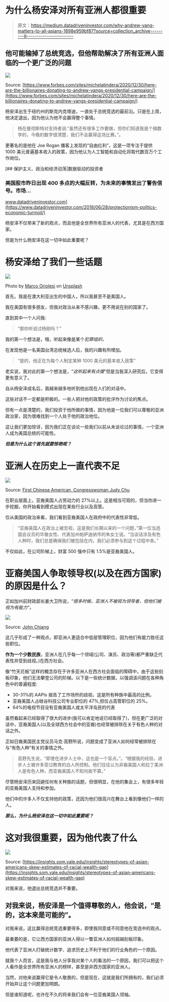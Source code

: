 # 为什么杨安泽对所有亚洲人都很重要

> 原文：<https://medium.datadriveninvestor.com/why-andrew-yang-matters-to-all-asians-1898e959bf87?source=collection_archive---------9----------------------->

## 他可能输掉了总统竞选，但他帮助解决了所有亚洲人面临的一个更广泛的问题

![](img/d05fe5ac53db48a6d2644c344a2f603e.png)

Source: [https://www.forbes.com/sites/michelatindera/2020/12/30/here-are-the-billionaires-donating-to-andrew-yangs-presidential-campaign/](https://www.forbes.com/sites/michelatindera/2020/12/30/here-are-the-billionaires-donating-to-andrew-yangs-presidential-campaign/)

杨安泽出生于纽约州的斯克内克塔迪，一直处于总统竞选的最前沿。只是在上周，他决定退出，因为他认为他不会赢得整个事情。

> 杨在曼彻斯特对支持者说:“虽然还有很多工作要做，但你们知道我是个搞数学的，今晚的数字很清楚，我们不会赢得这场比赛。”。

更著名的是他在 Joe Rogan 播客上发现的“自由红利”，这是一项专注于提供 1000 美元普遍基本收入的政策，因为他认为人工智能和自动化将取代数百万个工作岗位。

[](https://www.datadriveninvestor.com/2018/06/28/protectionism-politics-economic-turmoil/) [## 保护主义、政治和经济动荡|数据驱动的投资者

### 美国股市昨日出现 400 多点的大幅反转，为未来的事情发出了警告信号。市场…

www.datadriveninvestor.com](https://www.datadriveninvestor.com/2018/06/28/protectionism-politics-economic-turmoil/) 

杨安泽不仅带来了新的观点，而且他是全世界所有亚洲人的代表，尤其是在西方国家。

但是为什么杨安泽在这一切中如此重要呢？

# 杨安泽给了我们一些话题

![](img/2e70b9baaefb917a692d85ef5e8621aa.png)

Photo by [Marco Oriolesi](https://unsplash.com/@marcooriolesi?utm_source=medium&utm_medium=referral) on [Unsplash](https://unsplash.com?utm_source=medium&utm_medium=referral)

首先，我是在澳大利亚出生的中国人，所以我甚至不是美国人。

我在美国有很多朋友，但我对政治从来不感兴趣，更不用说在别的国家了。

直到其中一个人问我:

> “那你听说过杨刚吗？”

我的第一个想法是，哦，听起来像是某个*犯罪组织。*

在发现他是一名美国台湾总统候选人后，我的兴趣有所增加。

> “是的，他正在为每个人制定某种 1000 美元的基本收入政策”

老实说，我对此的第一个想法是，“*这听起来有点傻*”但是当我深入研究后，它变得更有意义了。

自从杨安泽成名后，我越来越多地听到他出现在人们的对话中。

这些对话不一定都是积极的。一些人把对他的政策的批评作为讨论的焦点。

但有一点是清楚的，我们投资于他所做的事情，因为他是一位我们可以尊敬的亚洲政治家，因为很难找到一个人处于他的政治地位。

这让我们更加惊讶，因为我们正在谈论一些我们以前从未谈论过的事情，一个亚洲人成为美国总统的可能性。

***但是为什么这个首先就要惊艳呢？***

# 亚洲人在历史上一直代表不足

![](img/2f82ba810e1a553ba35b534a048b4a4a.png)

Source: [First Chinese American, Congresswoman Judy Chu](https://www.nytimes.com/2019/12/19/us/politics/Andrew-Yang-2020-Democrats-Debate.html)

在职业层面上，亚裔美国人占劳动力的 27%以上。这是相当可观的，但当你进一步挖掘，你开始看到模式出现在某些行业以及高管。

仅从美国的政治来看，我们看到亚裔美国人在政府中的代表性非常低。

> “亚裔美国人在政治上被忽视，这是我们长期以来的一个问题，”第一位当选国会议员的华裔女性、代表加州帕萨迪纳市的朱女士说。“当谈话涉及有色人种时，我们总是确保我们被包括在内，我们必须参与到这个过程中来。”

不仅如此，在公司阶梯上，财富 500 强中只有 1.5%是亚裔美国人。

# 亚裔美国人争取领导权(以及在西方国家)的原因是什么？

正如加州前财政部长姜大卫所说，“*很多时候，亚洲人不被视为领导者，但他们被视为有能力”。*

![](img/64cd28a0704121a5318470fcbbfc17a0.png)

Source: [John Chiang](https://www.nytimes.com/2019/12/19/us/politics/Andrew-Yang-2020-Democrats-Debate.html)

这几乎形成了一种观点，即亚洲人更适合中低层管理职位，因为他们有能力胜任这些职位。

**作为一个少数民族**，亚洲人在几乎每一个领域(公司、演员、政治等)都严重缺乏代表性并受到歧视。)在西方社会。

像“竹天花板”这样的概念存在于许多亚洲人在西方社会面临的障碍中，由于这些刻板印象，他们无法攀登公司的阶梯。以下是一些统计数据，以强调该问题在各种角色中的普遍程度:

*   30-31%的 AAPIs 报告了工作场所的歧视，这是所有种族中最高的比例。
*   亚裔美国人占硅谷科技公司专业职位的 47%,但仅占高管职位的 25%。
*   64%的电视节目没有亚裔美国人或太平洋岛民的代表

虽然看起来已经取得了很大的进步(我可以肯定地说已经取得了)，但在更广泛的对话中，亚裔美国人(以及全球西方社会中的亚裔)也经常被排除在关于有色人种的对话之外。

正如日裔美国民主党议员马克·高野所说，问题变成了亚洲人如何经常被排除在与“有色人种”有关的事情之外。

> 高野先生说，“即使在进步人士中，这也是一个盲点。”。“根据我的经验，进步人士被许多受过教育的白人所控制。他们往往认为非裔美国人和拉丁美洲人是有色人种，而亚裔美国人不知何故不算。”

尽管杨安泽历来回避任何有关种族的话题，但很明显，在他的集会上，有很多年轻的亚裔美国人支持和参加。

他们中的许多人不仅支持他的政策，还因为他们很高兴在舞台上看到像他们一样的人。

***那么，为什么杨安泽在这一切中如此重要呢？***

# **这对我很重要，因为他代表了什么**

![](img/96d32d6243b537d38e1c03323f3bb1af.png)

Source: [https://insights.som.yale.edu/insights/stereotypes-of-asian-americans-skew-estimates-of-racial-wealth-gap](https://insights.som.yale.edu/insights/stereotypes-of-asian-americans-skew-estimates-of-racial-wealth-gap)

对我来说，他退出总统竞选并不重要。

## 对我来说，杨安泽是一个值得尊敬的人，他会说，“是的，这本来是可能的”。

对我来说，这比赢得总统竞选重要得多，即使我同意或不同意他在竞选中的观点。

最重要的是，它让西方国家的亚洲人得以一瞥亚洲人如何超越刻板印象。

他代表了亚洲人打破统计数字、追求历史上不利于他们的行业角色的一个原因。

就我个人而言，这是我与他人分享我对某个人的看法的一个原因，我们可以把这个人看作是全世界所有亚洲人的榜样，甚至是非西方国家的亚洲人。

当然，对他来说赢得它是令人敬畏的，但是现在，这就是我们所拥有的，我们必须开始并让这个问题更加明朗。

但是谁知道呢，也许在不久的将来我们会有一位亚裔美国人领袖。